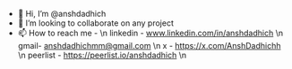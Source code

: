 - 👋 Hi, I’m @anshdadhich
- 💞️ I’m looking to collaborate on any project
- 📫 How to reach me -
  \n
    linkedin - www.linkedin.com/in/anshdadhich \n
    gmail- anshdadhichmm@gmail.com \n
    x - https://x.com/AnshDadhichh \n
    peerlist - https://peerlist.io/anshdadhich \n

<!---
anshdadhich/anshdadhich is a ✨ special ✨ repository because its `README.md` (this file) appears on your GitHub profile.
You can click the Preview link to take a look at your changes.
--->
